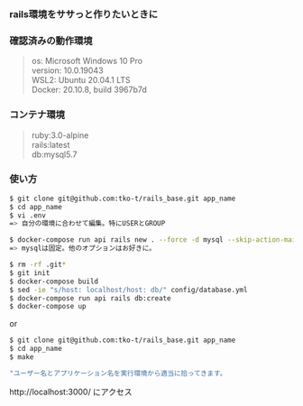### rails環境をササっと作りたいときに

### 確認済みの動作環境

> os: Microsoft Windows 10 Pro  
> version: 10.0.19043  
> WSL2: Ubuntu 20.04.1 LTS  
> Docker: 20.10.8, build 3967b7d

### コンテナ環境

> ruby:3.0-alpine  
> rails:latest  
> db:mysql5.7

### 使い方

```sh
$ git clone git@github.com:tko-t/rails_base.git app_name
$ cd app_name
$ vi .env
=> 自分の環境に合わせて編集。特にUSERとGROUP

$ docker-compose run api rails new . --force -d mysql --skip-action-mailbox --skip-active-storage --skip-action-cable -S --skip-spring --skip-system-test --skip-bundle --skip-bootsnap --skip-webpack-install --api
=> mysqlは固定。他のオプションはお好きに。

$ rm -rf .git*
$ git init
$ docker-compose build
$ sed -ie "s/host: localhost/host: db/" config/database.yml
$ docker-compose run api rails db:create
$ docker-compose up
```

or

```sh
$ git clone git@github.com:tko-t/rails_base.git app_name
$ cd app_name
$ make

"ユーザー名とアプリケーション名を実行環境から適当に拾ってきます。
```

http://localhost:3000/ にアクセス


